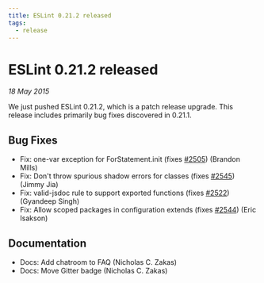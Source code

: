 ```yaml
---
title: ESLint 0.21.2 released
tags:
  - release
---
```

# ESLint 0.21.2 released

_18 May 2015_

We just pushed ESLint 0.21.2, which is a patch release upgrade. This release includes primarily bug fixes discovered in 0.21.1.

## Bug Fixes

* Fix: one-var exception for ForStatement.init (fixes [#2505](https://github.com/eslint/eslint/issues/2505)) (Brandon Mills)
* Fix: Don't throw spurious shadow errors for classes (fixes [#2545](https://github.com/eslint/eslint/issues/2545)) (Jimmy Jia)
* Fix: valid-jsdoc rule to support exported functions (fixes [#2522](https://github.com/eslint/eslint/issues/2522)) (Gyandeep Singh)
* Fix: Allow scoped packages in configuration extends (fixes [#2544](https://github.com/eslint/eslint/issues/2544)) (Eric Isakson)

## Documentation

* Docs: Add chatroom to FAQ (Nicholas C. Zakas)
* Docs: Move Gitter badge (Nicholas C. Zakas)
